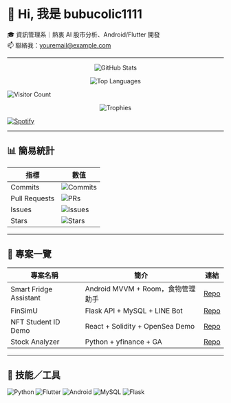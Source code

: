 <!-- README.md 開頭直接顯示最重要的資訊 -->
# 👋 Hi, 我是 bubucolic1111

🎓 資訊管理系｜熱衷 AI 股市分析、Android/Flutter 開發  
📫 聯絡我：[youremail@example.com](mailto:youremail@example.com)  

---

<p align="center">
  <img src="https://github-readme-stats.vercel.app/api?username=bubucolic1111&show_icons=true&theme=default" alt="GitHub Stats" />
</p>

<p align="center">
  <img src="https://github-readme-stats.vercel.app/api/top-langs/?username=bubucolic1111&layout=compact" alt="Top Languages" />
</p>

![Visitor Count](https://profile-counter.glitch.me/bubucolic1111/count.svg)

<p align="center">
  <img src="https://github-profile-trophy.vercel.app/?username=bubucolic1111&theme=onedark&no-frame=true&column=4" alt="Trophies">
</p>

[![Spotify](https://spotify-readme.vercel.app/api/spotify)](https://open.spotify.com/user/dfkx2wj3jk04jeenb5xt5tedk)



---

## 📊 簡易統計

| 指標          | 數值                                                                                 |
|--------------|-------------------------------------------------------------------------------------|
| Commits      | ![Commits](https://img.shields.io/github/commit-activity/m/bubucolic1111/bubucolic1111?label=Commits&style=flat-square)      |
| Pull Requests| ![PRs](https://img.shields.io/github/issues-pr/bubucolic1111/bubucolic1111?label=Pull%20Requests&style=flat-square) |
| Issues       | ![Issues](https://img.shields.io/github/issues/bubucolic1111/bubucolic1111?label=Issues&style=flat-square)           |
| Stars        | ![Stars](https://img.shields.io/github/stars/bubucolic1111/bubucolic1111?label=Stars&style=flat-square)             |

---

## 🚀 專案一覽

| 專案名稱               | 簡介                              | 連結                                                         |
|----------------------|---------------------------------|-----------------------------------------------------------|
| Smart Fridge Assistant | Android MVVM + Room，食物管理助手     | [Repo](https://github.com/yulu1005/CountdownKitchen)       |
| FinSimU              | Flask API + MySQL + LINE Bot    | [Repo](https://github.com/你的帳號/FinSimU)                |
| NFT Student ID Demo  | React + Solidity + OpenSea Demo | [Repo](https://github.com/yulu1005/nft-student-id-demo)    |
| Stock Analyzer       | Python + yfinance + GA          | [Repo](https://github.com/你的帳號/StockAnalyzer)          |

---

## 🔧 技能／工具

<p>
  <img src="https://img.shields.io/badge/Python-3776AB?style=flat-square&logo=python&logoColor=white" alt="Python" />
  <img src="https://img.shields.io/badge/Flutter-02569B?style=flat-square&logo=flutter&logoColor=white" alt="Flutter" />
  <img src="https://img.shields.io/badge/Android-3DDC84?style=flat-square&logo=android&logoColor=white" alt="Android" />
  <img src="https://img.shields.io/badge/MySQL-4479A1?style=flat-square&logo=mysql&logoColor=white" alt="MySQL" />
  <img src="https://img.shields.io/badge/Flask-000000?style=flat-square&logo=flask&logoColor=white" alt="Flask" />
</p>
